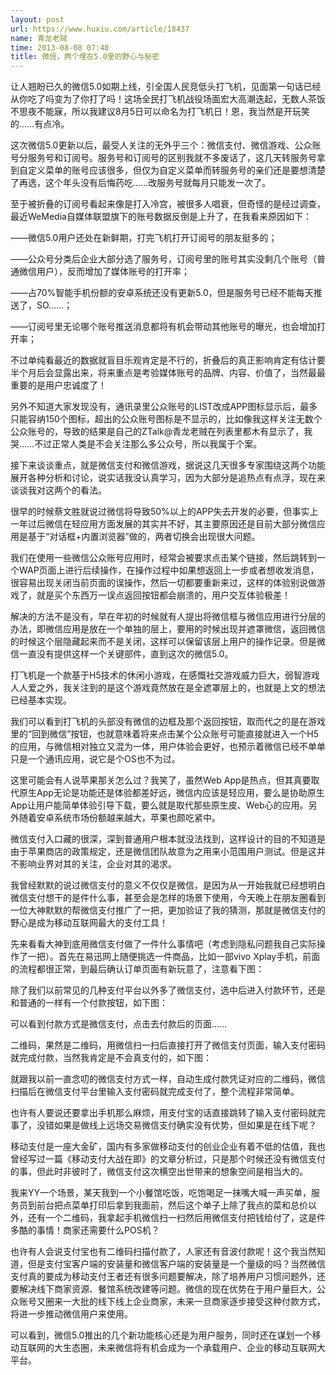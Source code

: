 ```yaml
---
layout: post
url: https://www.huxiu.com/article/18437
name: 青龙老贼
time: 2013-08-08 07:40
title: 微信，两个埋在5.0里的野心与秘密
---
```

让人翘盼已久的微信5.0如期上线，引全国人民竞低头打飞机，见面第一句话已经从你吃了吗变为了你打了吗！这场全民打飞机战役场面宏大高潮迭起，无数人茶饭不思夜不能寐，所以我建议8月5日可以命名为打飞机日！恩，我当然是开玩笑的……有点冷。

这次微信5.0更新以后，最受人关注的无外乎三个：微信支付、微信游戏、公众账号分服务号和订阅号。服务号和订阅号的区别我就不多废话了，这几天转服务号拿到自定义菜单的账号应该很多，但仅为自定义菜单而转服务号的亲们还是要想清楚了再选，这个年头没有后悔药吃……改服务号就每月只能发一次了。

至于被折叠的订阅号看起来像是打入冷宫，被很多人唱衰，但奇怪的是经过调查，最近WeMedia自媒体联盟旗下的账号数据反倒是上升了，在我看来原因如下：

——微信5.0用户还处在新鲜期，打完飞机打开订阅号的朋友挺多的；

——公众号分类后企业大部分选了服务号，订阅号里的账号其实没剩几个账号（普通微信用户），反而增加了媒体账号的打开率；

——占70%智能手机份额的安卓系统还没有更新5.0，但是服务号已经不能每天推送了，SO……；

——订阅号里无论哪个账号推送消息都将有机会带动其他账号的曝光，也会增加打开率；

不过单纯看最近的数据就盲目乐观肯定是不行的，折叠后的真正影响肯定有估计要半个月后会显露出来，将来重点是考验媒体账号的品牌、内容、价值了，当然最最重要的是用户忠诚度了！

另外不知道大家发现没有，通讯录里公众账号的LIST改成APP图标显示后，最多只能容纳150个图标，超出的公众账号图标是不显示的，比如像我这样关注无数个公众账号的，导致的结果是自己的ZTalk@青龙老贼在列表里都木有显示了，我哭……不过正常人类是不会关注那么多公众号，所以我属于个案。

接下来谈谈重点，就是微信支付和微信游戏，据说这几天很多专家围绕这两个功能展开各种分析和讨论，说实话我没认真学习，因为大部分是追热点有点浮，现在来谈谈我对这两个的看法。

很早的时候蔡文胜就说过微信将导致50%以上的APP失去开发的必要，但事实上一年过后微信在轻应用方面发展的其实并不好，其主要原因还是目前大部分微信应用是基于“对话框+内置浏览器”做的，两者切换会出现很大问题。

我们在使用一些微信公众账号应用时，经常会被要求点击某个链接，然后跳转到一个WAP页面上进行后续操作，在操作过程中如果想返回上一步或者想收发消息，很容易出现关闭当前页面的误操作，然后一切都要重新来过，这样的体验别说做游戏了，就是买个东西万一误点返回按钮都会崩溃的，用户交互体验极差！

解决的方法不是没有，早在年初的时候就有人提出将微信框与微信应用进行分层的办法，即微信应用是放在一个单独的层上，要用的时候出现并遮罩微信，返回微信的时候这个层隐藏起来而不是关闭，这样可以保留该层上用户的操作记录。但是微信一直没有提供这样一个关键部件，直到这次的微信5.0。

打飞机是一个款基于H5技术的休闲小游戏，在感慨社交游戏威力巨大，弱智游戏人人爱之外，我关注到的是这个游戏竟然放在是全遮罩层上的，也就是上文的想法已经基本实现。

我们可以看到打飞机的头部没有微信的边框及那个返回按钮，取而代之的是在游戏里的“回到微信”按钮，也就意味着将来点击某个公众账号可能直接就进入一个H5的应用，与微信相对独立又混为一体，用户体验会更好，也预示着微信已经不单单只是一个通讯应用，说它是个OS也不为过。

这里可能会有人说苹果那关怎么过？我笑了，虽然Web App是热点，但其真要取代原生App无论是功能还是体验都差好远，微信内应该是轻应用，要么是协助原生App让用户能简单体验引导下载，要么就是取代那些原生皮、Web心的应用。另外随着安卓系统市场份额越来越大，苹果也颇吃紧中。

微信支付入口藏的很深，深到普通用户根本就没法找到，这样设计的目的不知道是由于苹果商店的政策规定，还是微信团队故意为之用来小范围用户测试。但是这并不影响业界对其的关注，企业对其的渴求。

我曾经默默的说过微信支付的意义不仅仅是微信，是因为从一开始我就已经想明白微信支付想干的是件什么事，甚至会是怎样的场景下使用，今天晚上在朋友圈看到一位大神默默的帮微信支付推广了一把，更加验证了我的猜测，那就是微信支付的野心是成为移动互联网最大的支付工具！

先来看看大神到底用微信支付做了一件什么事情吧（考虑到隐私问题我自己实际操作了一把）。首先在易迅网上随便挑选一件商品，比如一部vivo Xplay手机，前面的流程都很正常，到最后确认订单页面有新玩意了，注意看下图：

除了我们以前常见的几种支付平台以外多了微信支付，选中后进入付款环节，还是和普通的一样有一个付款按钮，如下图：

可以看到付款方式是微信支付，点击去付款后的页面……

二维码，果然是二维码，用微信扫一扫后直接打开了微信支付页面，输入支付密码就完成付款，当然我肯定是不会真支付的，如下图：

就跟我以前一直念叨的微信支付方式一样，自动生成付款凭证对应的二维码，微信扫描后在微信支付平台里输入支付密码就完成支付了，整个流程非常简单。

也许有人要说还要拿出手机那么麻烦，用支付宝的话直接跳转了输入支付密码就完事了，没错如果是做线上远场交易微信支付确实没有优势，但如果是在线下呢？

移动支付是一座大金矿，国内有多家做移动支付的创业企业有着不低的估值，我也曾经写过一篇《移动支付大战在即》的文章分析过，只是那个时候还没有微信支付的事，但此时非彼时了，微信支付这次横空出世带来的想象空间是相当大的。

我来YY一个场景，某天我到一个小餐馆吃饭，吃饱喝足一抹嘴大喊一声买单，服务员到前台把点菜单打印后拿到我面前，然后这个单子上除了我点的菜和总价以外，还有一个二维码，我拿起手机微信扫一扫然后用微信支付把钱给付了，这是件多酷的事情！商家还需要什么POS机？

也许有人会说支付宝也有二维码扫描付款了，人家还有音波付款呢！这个我当然知道，但是支付宝客户端的安装量和微信客户端的安装量是一个量级的吗？当然微信支付真的要成为移动支付王者还有很多问题要解决，除了培养用户习惯问题外，还要解决线下商家资源、餐馆系统改建等问题。微信的现在优势在于用户量巨大，公众账号又圈来一大批的线下线上企业商家，未来一旦商家逐步接受这种付款方式，将进一步推动微信用户来使用。

可以看到，微信5.0推出的几个新功能核心还是为用户服务，同时还在谋划一个移动互联网的大生态圈，未来微信将有机会成为一个承载用户、企业的移动互联网大平台。

